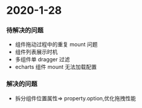 # 2020-1-28

### 待解决的问题

- 组件拖动过程中的重复 mount 问题
- 组件列表展示时机
- 多组件单 dragger 过滤
- echarts 组件 mount 无法加载配置

### 解决的问题

- 拆分组件位置属性=> property.option,优化拖拽性能
